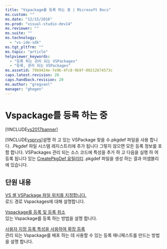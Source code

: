 ```yaml
---
title: "Vspackage를 등록 하는 중 | Microsoft Docs"
ms.custom: ""
ms.date: "12/15/2016"
ms.prod: "visual-studio-dev14"
ms.reviewer: ""
ms.suite: ""
ms.technology: 
  - "vs-ide-sdk"
ms.tgt_pltfrm: ""
ms.topic: "article"
helpviewer_keywords: 
  - "등록 하는 관리 되는 VSPackages"
  - "등록, 관리 되는 VSPackages"
ms.assetid: 79b9424e-7e9b-4fc8-9b9f-00212674573c
caps.latest.revision: 20
caps.handback.revision: 20
ms.author: "gregvanl"
manager: "ghogen"
---
```

# Vspackage를 등록 하는 중
[!INCLUDE[vs2017banner](../../code-quality/includes/vs2017banner.md)]

[!INCLUDE[vsprvs](../../code-quality/includes/vsprvs_md.md)]설명 하 고 있는 VSPackage 찾을 수.pkgdef 파일을 사용 합니다.  .Pkgdef 파일 시스템 레지스트리에 추가 됩니다 그렇지 않으면 모든 등록 정보를 포함 합니다.  VSPackages 관리 되는 소스 코드에 특성을 추가 하 고 다음을 실행 하 여 등록 됩니다 있는 [CreatePkgDef 유틸리티](../../extensibility/internals/createpkgdef-utility.md) .pkgdef 파일을 생성 하는 결과 어셈블리에 있습니다.  
  
## 단원 내용  
 [VS 셸 VSPackage 파일 위치를 지정합니다.](../../extensibility/internals/specifying-vspackage-file-location-to-the-vs-shell.md)  
 로드 경로 Vspackages에 대해 설명합니다.  
  
 [Vspackage를 등록 및 등록 취소](../../extensibility/registering-and-unregistering-vspackages.md)  
 있는 Vspackage를 등록 하는 방법을 설명 합니다.  
  
 [사용자 지정 등록 특성을 사용하여 확장 등록](../../misc/using-a-custom-registration-attribute-to-register-an-extension.md)  
 관리 되는 Vspackage를 배포 하는 데 사용할 수 있는 등록 매니페스트를 만드는 방법을 설명 합니다.